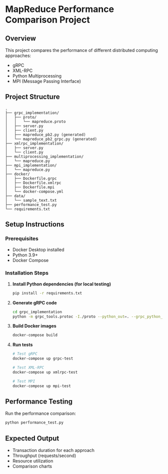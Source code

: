 # MapReduce Performance Comparison Project

## Overview
This project compares the performance of different distributed computing approaches:
- gRPC
- XML-RPC
- Python Multiprocessing
- MPI (Message Passing Interface)

## Project Structure
```
.
├── grpc_implementation/
│   ├── proto/
│   │   └── mapreduce.proto
│   ├── server.py
│   ├── client.py
│   ├── mapreduce_pb2.py (generated)
│   └── mapreduce_pb2_grpc.py (generated)
├── xmlrpc_implementation/
│   ├── server.py
│   └── client.py
├── multiprocessing_implementation/
│   └── mapreduce.py
├── mpi_implementation/
│   └── mapreduce.py
├── docker/
│   ├── Dockerfile.grpc
│   ├── Dockerfile.xmlrpc
│   ├── Dockerfile.mpi
│   └── docker-compose.yml
├── data/
│   └── sample_text.txt
├── performance_test.py
└── requirements.txt
```

## Setup Instructions

### Prerequisites
- Docker Desktop installed
- Python 3.9+
- Docker Compose

### Installation Steps

1. **Install Python dependencies (for local testing)**
   ```bash
   pip install -r requirements.txt
   ```

2. **Generate gRPC code**
   ```bash
   cd grpc_implementation
   python -m grpc_tools.protoc -I./proto --python_out=. --grpc_python_out=. proto/mapreduce.proto
   ```

3. **Build Docker images**
   ```bash
   docker-compose build
   ```

4. **Run tests**
   ```bash
   # Test gRPC
   docker-compose up grpc-test

   # Test XML-RPC
   docker-compose up xmlrpc-test

   # Test MPI
   docker-compose up mpi-test
   ```

## Performance Testing
Run the performance comparison:
```bash
python performance_test.py
```

## Expected Output
- Transaction duration for each approach
- Throughput (requests/second)
- Resource utilization
- Comparison charts
